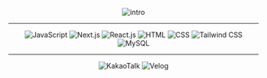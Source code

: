 <div align="center">

![intro](https://github.com/user-attachments/assets/23ba31da-5c11-4a9a-9c7d-578ab404a960)

---

<div>

![JavaScript](https://img.shields.io/badge/JavaScript-F7DF1E?style=for-the-badge&logo=javascript&logoColor=black)
![Next.js](https://img.shields.io/badge/Next.js-000000?style=for-the-badge&logo=nextdotjs&logoColor=white)
![React.js](https://img.shields.io/badge/React.js-61DAFB?style=for-the-badge&logo=react&logoColor=black)
![HTML](https://img.shields.io/badge/HTML-E34F26?style=for-the-badge&logo=html5&logoColor=white)
![CSS](https://img.shields.io/badge/CSS-1572B6?style=for-the-badge&logo=css3&logoColor=white)
![Tailwind CSS](https://img.shields.io/badge/Tailwind_CSS-38B2AC?style=for-the-badge&logo=tailwind-css&logoColor=white)
![MySQL](https://img.shields.io/badge/MySQL-4479A1?style=for-the-badge&logo=mysql&logoColor=white)

</div>


---

![KakaoTalk](https://img.shields.io/badge/KakaoTalk-FFCD00?style=for-the-badge&logo=kakaotalk&logoColor=black)
![Velog](https://img.shields.io/badge/Velog-20C997?style=for-the-badge&logo=velog&logoColor=white)

</div>

